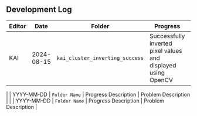 ## Development Log

| Editor   | Date       | Folder                        | Progress                                    | Problems                                  |
|----------|------------|------------------------------|---------------------------------------------|-------------------------------------------|
| KAI      | 2024-08-15 | `kai_cluster_inverting_success` | Successfully inverted pixel values and displayed using OpenCV | Unable to use `pi_freq_set(PI_FREQ_DOMAIN_CL, 50000000)`. Suspect this is the main reason for the cluster slowing down |


|          | YYYY-MM-DD | `Folder Name`                | Progress Description                       | Problem Description                       |
|          | YYYY-MM-DD | `Folder Name`                | Progress Description                       | Problem Description                       |

